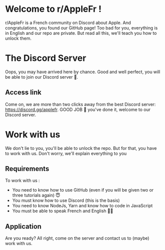 ﻿# Welcome to r/AppleFr !

r/AppleFr is a French community on Discord about Apple. And congratulations, you found our GitHub page! Too bad for you, everything is in English and our repo are private. But read all this, we'll teach you how to unlock them. 


# The Discord Server 

Oops, you may have arrived here by chance. Good and well perfect, you will be able to join our Discord server 🍾.

## Access link 

Come on, we are more than two clicks away from the best Discord server: https://discord.gg/applefr. GOOD JOB 🎊 you've done it, welcome to our Discord server. 

 

# Work with us 

We don't lie to you, you'll be able to unlock the repo. But for that, you have to work with us. Don't worry, we'll explain everything to you 

## Requirements

To work with us :
- You need to know how to use GitHub (even if you will be given two or three tutorials again) 😇
- You must know how to use Discord (this is the basis) 
- You need to know NodeJs, Yarn and know how to code in JavaScript 
- You must be able to speak French and English 

## Application

Are you ready? All right, come on the server and contact us to (maybe) work with us. 

